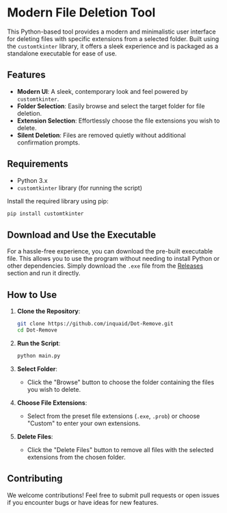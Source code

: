 # Modern File Deletion Tool

This Python-based tool provides a modern and minimalistic user interface for deleting files with specific extensions from a selected folder. Built using the `customtkinter` library, it offers a sleek experience and is packaged as a standalone executable for ease of use.

## Features

- **Modern UI**: A sleek, contemporary look and feel powered by `customtkinter`.
- **Folder Selection**: Easily browse and select the target folder for file deletion.
- **Extension Selection**: Effortlessly choose the file extensions you wish to delete.
- **Silent Deletion**: Files are removed quietly without additional confirmation prompts.

## Requirements

- Python 3.x
- `customtkinter` library (for running the script)

Install the required library using pip:

```bash
pip install customtkinter
```

## Download and Use the Executable

For a hassle-free experience, you can download the pre-built executable file. This allows you to use the program without needing to install Python or other dependencies. Simply download the `.exe` file from the [Releases](dist\main.exe) section and run it directly.


## How to Use

1. **Clone the Repository**:
    ```bash
    git clone https://github.com/inquaid/Dot-Remove.git
    cd Dot-Remove
    ```

2. **Run the Script**:
    ```bash
    python main.py
    ```

3. **Select Folder**:
    - Click the "Browse" button to choose the folder containing the files you wish to delete.

4. **Choose File Extensions**:
    - Select from the preset file extensions (`.exe`, `.prob`) or choose "Custom" to enter your own extensions.

5. **Delete Files**:
    - Click the "Delete Files" button to remove all files with the selected extensions from the chosen folder.


## Contributing

We welcome contributions! Feel free to submit pull requests or open issues if you encounter bugs or have ideas for new features.

